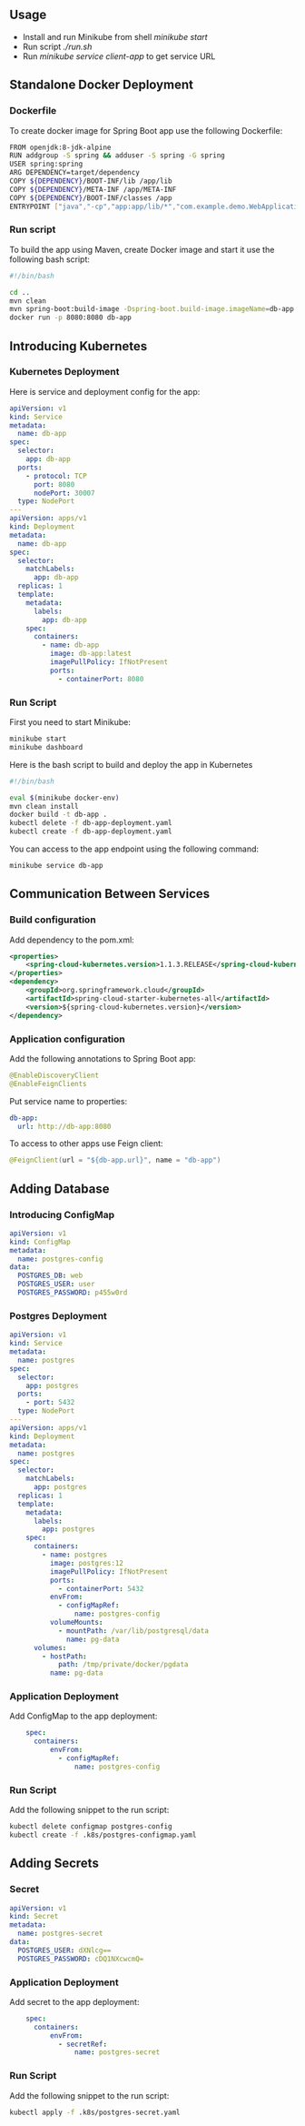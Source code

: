 ## Usage
* Install and run Minikube from shell *minikube start*
* Run script *./run.sh*
* Run *minikube service client-app* to get service URL
## Standalone Docker Deployment
### Dockerfile
To create docker image for Spring Boot app use the following Dockerfile: 
```bash
FROM openjdk:8-jdk-alpine
RUN addgroup -S spring && adduser -S spring -G spring
USER spring:spring
ARG DEPENDENCY=target/dependency
COPY ${DEPENDENCY}/BOOT-INF/lib /app/lib
COPY ${DEPENDENCY}/META-INF /app/META-INF
COPY ${DEPENDENCY}/BOOT-INF/classes /app
ENTRYPOINT ["java","-cp","app:app/lib/*","com.example.demo.WebApplication"]
```
### Run script
To build the app using Maven, create Docker image and start it use the following bash script:
```bash
#!/bin/bash

cd ..
mvn clean
mvn spring-boot:build-image -Dspring-boot.build-image.imageName=db-app
docker run -p 8080:8080 db-app
```
## Introducing Kubernetes
### Kubernetes Deployment
Here is service and deployment config for the app:
```yaml
apiVersion: v1
kind: Service
metadata:
  name: db-app
spec:
  selector:
    app: db-app
  ports:
    - protocol: TCP
      port: 8080
      nodePort: 30007
  type: NodePort
---
apiVersion: apps/v1
kind: Deployment
metadata:
  name: db-app
spec:
  selector:
    matchLabels:
      app: db-app
  replicas: 1
  template:
    metadata:
      labels:
        app: db-app
    spec:
      containers:
        - name: db-app
          image: db-app:latest
          imagePullPolicy: IfNotPresent
          ports:
            - containerPort: 8080
```
### Run Script
First you need to start Minikube:
```bash
minikube start
minikube dashboard
```
Here is the bash script to build and deploy the app in Kubernetes
```bash
#!/bin/bash

eval $(minikube docker-env)
mvn clean install
docker build -t db-app .
kubectl delete -f db-app-deployment.yaml
kubectl create -f db-app-deployment.yaml
```
You can access to the app endpoint using the following command:
```bash
minikube service db-app
```
## Communication Between Services
### Build configuration
Add dependency to the pom.xml:
```xml
<properties>
    <spring-cloud-kubernetes.version>1.1.3.RELEASE</spring-cloud-kubernetes.version>
</properties>
<dependency>
    <groupId>org.springframework.cloud</groupId>
    <artifactId>spring-cloud-starter-kubernetes-all</artifactId>
    <version>${spring-cloud-kubernetes.version}</version>
</dependency>
```
### Application configuration
Add the following annotations to Spring Boot app:
```java
@EnableDiscoveryClient
@EnableFeignClients
```
Put service name to properties:
```yaml
db-app:
  url: http://db-app:8080
```
To access to other apps use Feign client:
```java
@FeignClient(url = "${db-app.url}", name = "db-app")
```
## Adding Database
### Introducing ConfigMap
```yaml
apiVersion: v1
kind: ConfigMap
metadata:
  name: postgres-config
data:
  POSTGRES_DB: web
  POSTGRES_USER: user
  POSTGRES_PASSWORD: p455w0rd
```
### Postgres Deployment
```yaml
apiVersion: v1
kind: Service
metadata:
  name: postgres
spec:
  selector:
    app: postgres
  ports:
    - port: 5432
  type: NodePort
---
apiVersion: apps/v1
kind: Deployment
metadata:
  name: postgres
spec:
  selector:
    matchLabels:
      app: postgres
  replicas: 1
  template:
    metadata:
      labels:
        app: postgres
    spec:
      containers:
        - name: postgres
          image: postgres:12
          imagePullPolicy: IfNotPresent
          ports:
            - containerPort: 5432
          envFrom:
            - configMapRef:
                name: postgres-config
          volumeMounts:
            - mountPath: /var/lib/postgresql/data
              name: pg-data
      volumes:
        - hostPath:
            path: /tmp/private/docker/pgdata
          name: pg-data
```
### Application Deployment
Add ConfigMap to the app deployment:
```yaml
    spec:
      containers:
          envFrom:
            - configMapRef:
                name: postgres-config
```
### Run Script
Add the following snippet to the run script:
```bash
kubectl delete configmap postgres-config
kubectl create -f .k8s/postgres-configmap.yaml
```
## Adding Secrets 
### Secret
```yaml
apiVersion: v1
kind: Secret
metadata:
  name: postgres-secret
data:
  POSTGRES_USER: dXNlcg==
  POSTGRES_PASSWORD: cDQ1NXcwcmQ=
```
### Application Deployment
Add secret to the app deployment:
```yaml
    spec:
      containers:
          envFrom:
            - secretRef:
                name: postgres-secret
```
### Run Script
Add the following snippet to the run script:
```bash
kubectl apply -f .k8s/postgres-secret.yaml
```